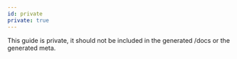 ```yaml
---
id: private
private: true
---
```


This guide is private, it should not be included in the generated /docs or the
generated meta.
